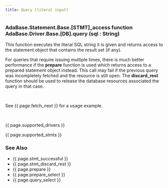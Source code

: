 ```yaml
---
title: Query (literal input)
---
```


<div class="leftside">
<h3>AdaBase.Statement.Base.[STMT]_access function<br/>
AdaBase.Driver.Base.[DB].query (sql : String)</h3>
<p>This function executes the literal SQL string it is given and returns
access to the statement object that contains the result set (if any).</p>
<p>For queries that require issuing multiple times, there is much better
performance if the <b>prepare</b> function is used which returns access to
a prepared statement object instead. This call may fail if the previous query
was incompletely fetched and the resource is still open. The
<b>discard_rest</b> function should be used to release the database resources
associated the query in that case.</p>
<br/>
<p class="caption">See {{ page.fetch_next }} for a usage example.</p>
<br/>
<p>{{ page.supported_drivers }}</p>
<p>{{ page.supported_stmts }}</p>
</div>
<div class="sidenav">
  <h3>See Also</h3>
  <ul>
    <li>{{ page.stmt_successful }}</li>
    <li>{{ page.stmt_discard_rest }}</li>
    <li>{{ page.prepare }}</li>
    <li>{{ page.prepare_select }}</li>
    <li>{{ page.query_select }}</li>  </ul>
</div>
